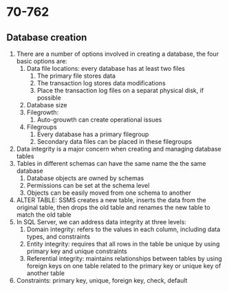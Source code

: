 # 70-762

## Database creation
1. There are a number of options involved in creating a database, the four basic options are:
    1. Data file locations: every database has at least two files
        1. The primary file stores data
        2. The transaction log stores data modifications
        3. Place the transaction log files on a separat physical disk, if possible
    2. Database size
    3. Filegrowth:
        1. Auto-grouwth can create operational issues
    4. Filegroups
        1. Every database has a primary filegroup
        2. Secondary data files can be placed in these filegroups
2. Data integrity is a major concern when creating and managing database tables
3. Tables in different schemas can have the same name the the same database
    1. Database objects are owned by schemas
    2. Permissions can be set at the schema level
    3. Objects can be easily moved from one schema to another
4. ALTER TABLE: SSMS creates a new table, inserts the data from the original table, then drops the old table and renames the new table to match the old table
5. In SQL Server, we can address data integrity at three levels:
    1. Domain integrity: refers to the values in each column, including data types, and constraints
    2. Entity integrity: requires that all rows in the table be unique by using primary key and unique constraints
    3. Referential integrity: maintains relationships between tables by using foreign keys on one table related to the primary key or unique key of another table
6. Constraints: primary key, unique, foreign key, check, default